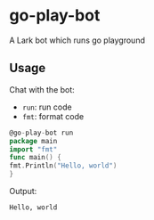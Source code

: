 # go-play-bot

A Lark bot which runs go playground

## Usage

Chat with the bot:
- `run`: run code
- `fmt`: format code

```go
@go-play-bot run
package main
import "fmt"
func main() {
fmt.Println("Hello, world")
}
```

Output:
```text
Hello, world
```
